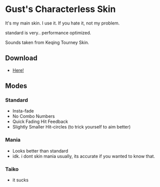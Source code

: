 # Gust's Characterless Skin
It's my main skin. I use it.
If you hate it, not my problem.

standard is very.. performance optimized.

Sounds taken from Keqing Tourney Skin.
## Download
- [Here!](https://github.com/grhw/guhw-characterless-skin/releases)

## Modes
### Standard
- Insta-fade
- No Combo Numbers
- Quick Fading Hit Feedback
- Slightly Smaller Hit-circles (to trick yourself to aim better) 
### Mania
- Looks better than standard
- idk. i dont skin mania usually, its accurate if you wanted to know that.
### Taiko
- it sucks
